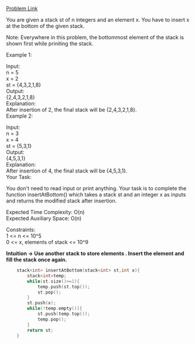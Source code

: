 [Problem Link](https://www.geeksforgeeks.org/problems/insert-an-element-at-the-bottom-of-a-stack/1)<br>

You are given a stack st of n integers and an element x. You have to insert x at the bottom of the given stack. <br>

Note: Everywhere in this problem, the bottommost element of the stack is shown first while priniting the stack.<br>

Example 1:<br>

Input:<br>
n = 5<br>
x = 2<br>
st = {4,3,2,1,8}<br>
Output:<br>
{2,4,3,2,1,8}<br>
Explanation:<br>
After insertion of 2, the final stack will be {2,4,3,2,1,8}.<br>
Example 2:<br>

Input:<br>
n = 3<br>
x = 4<br>
st = {5,3,1}<br>
Output:<br>
{4,5,3,1}<br>
Explanation:<br>
After insertion of 4, the final stack will be {4,5,3,1}.<br>
Your Task:<br>

You don't need to read input or print anything. Your task is to complete the function insertAtBottom() which takes a stack st and an integer x as inputs and returns the modified stack after insertion.<br>

Expected Time Complexity: O(n)<br>
Expected Auxiliary Space: O(n)<br>

Constraints:<br>
1 <= n <= 10^5<br>
0 <= x, elements of stack <= 10^9<br>

__Intuition -> Use another stack to store elements . Insert the element and fill the stack once again.__

```C++
    stack<int> insertAtBottom(stack<int> st,int x){
        stack<int>temp;
        while(st.size()>=1){
            temp.push(st.top());
            st.pop();
        }
        st.push(x);
        while(!temp.empty()){
            st.push(temp.top());
            temp.pop();
        }
        return st;
    }
```
